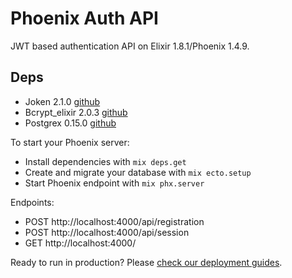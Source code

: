 # Phoenix Auth API

JWT based authentication API on Elixir 1.8.1/Phoenix 1.4.9.

## Deps

* Joken 2.1.0 [github](https://github.com/joken-elixir/joken)
* Bcrypt_elixir 2.0.3 [github](https://github.com/riverrun/bcrypt_elixir)
* Postgrex 0.15.0 [github](https://github.com/elixir-ecto/postgrex)

To start your Phoenix server:

* Install dependencies with `mix deps.get`
* Create and migrate your database with `mix ecto.setup`
* Start Phoenix endpoint with `mix phx.server`

Endpoints:

* POST http://localhost:4000/api/registration
* POST http://localhost:4000/api/session
* GET http://localhost:4000/

Ready to run in production? Please [check our deployment guides](https://hexdocs.pm/phoenix/deployment.html).
